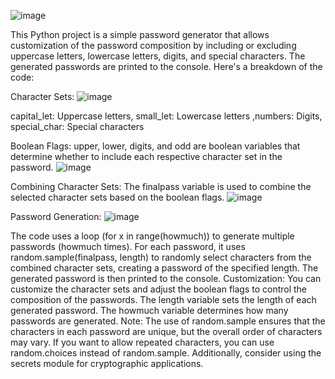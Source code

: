 ![image](https://github.com/cwinfieldp/PythonPasswordGenerator/assets/149834667/71eb0831-5e46-4de0-bd67-8b7040787e93)

This Python project is a simple password generator that allows customization of the password composition by including or excluding uppercase letters, lowercase letters, digits, and special characters. The generated passwords are printed to the console.
Here's a breakdown of the code:

Character Sets:
![image](https://github.com/cwinfieldp/PythonPasswordGenerator/assets/149834667/ed59404c-bb9c-4a9a-93ae-88b8f715a725)

capital_let: Uppercase letters, small_let: Lowercase letters ,numbers: Digits, special_char: Special characters

Boolean Flags:
upper, lower, digits, and odd are boolean variables that determine whether to include each respective character set in the password.
![image](https://github.com/cwinfieldp/PythonPasswordGenerator/assets/149834667/60da0bde-351a-43d7-85ea-816dca00601b)

Combining Character Sets:
The finalpass variable is used to combine the selected character sets based on the boolean flags.
![image](https://github.com/cwinfieldp/PythonPasswordGenerator/assets/149834667/640a401a-7c0d-4563-b2a7-43564e3a579a)

Password Generation:
![image](https://github.com/cwinfieldp/PythonPasswordGenerator/assets/149834667/64860f06-0a43-489a-be88-0b2d38e466fc)

The code uses a loop (for x in range(howmuch)) to generate multiple passwords (howmuch times).
For each password, it uses random.sample(finalpass, length) to randomly select characters from the combined character sets, creating a password of the specified length.
The generated password is then printed to the console.
Customization:
You can customize the character sets and adjust the boolean flags to control the composition of the passwords.
The length variable sets the length of each generated password.
The howmuch variable determines how many passwords are generated.
Note: The use of random.sample ensures that the characters in each password are unique, but the overall order of characters may vary. If you want to allow repeated characters, you can use random.choices instead of random.sample. Additionally, consider using the secrets module for cryptographic applications.
